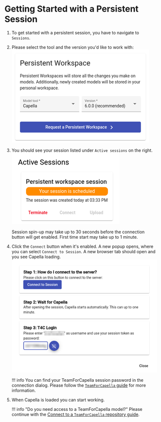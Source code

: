 <!--
 ~ SPDX-FileCopyrightText: Copyright DB InfraGO AG and contributors
 ~ SPDX-License-Identifier: Apache-2.0
 -->

# Getting Started with a Persistent Session

<!-- prettier-ignore-start -->

1. To get started with a persistent session, you have to navigate to
   `Sessions`.
2. Please select the tool and the version you'd like to work with:
    ![Request a persistent workspace](screenshots/request-session.png)
3. You should see your session listed under `Active sessions` on the right.
    ![Active sessions](screenshots/active-sessions.png)

   Session spin-up may take up to 30 seconds before the connection button will
   get enabled. First time start may take up to 1 minute.

4. Click the `Connect` button when it's enabled. A new popup opens, where you
   can select `Connect to Session`. A new browser tab should open and you see
   Capella loading.
    ![Connect to session](screenshots/connect-to-session.png)

    !!! info
        You can find your TeamForCapella session password in the connection
        dialog. Please follow the [`TeamForCapella` guide](../..//tools/capella/teamforcapella/connect/connect-to-t4c.md)
        for more information.

5. When Capella is loaded you can start working.

    !!! info "Do you need access to a TeamForCapella model?"
        Please continue with the [Connect to a `TeamForCapella` repository guide](../../tools/capella/teamforcapella/connect/connect-to-t4c.md).

<!-- prettier-ignore-end -->
